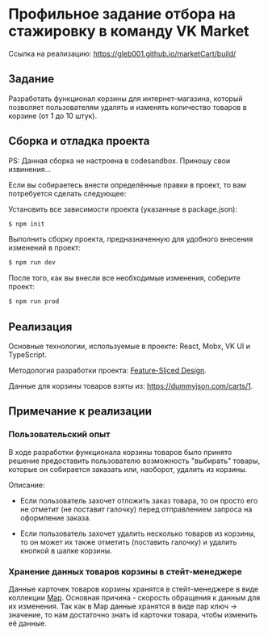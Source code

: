 # Профильное задание отбора на стажировку в команду VK Market

Ссылка на реализацию: https://gleb001.github.io/marketCart/build/

## Задание
Разработать функционал корзины для интернет-магазина, который позволяет пользователям удалять и изменять количество товаров в корзине (от 1 до 10 штук).

## Сборка и отладка проекта
PS: Данная сборка не настроена в codesandbox. Приношу свои извинения...

Если вы собираетесь внести определённые правки в проект, то вам потребуется сделать следующее:

Установить все зависимости проекта (указанные в package.json):
```sh
$ npm init
```

Выполнить сборку проекта, предназначенную для удобного внесения изменений в проект:
```sh
$ npm run dev
```

После того, как вы внесли все необходимые изменения, соберите проект:
```sh
$ npm run prod
```

## Реализация
Основные технологии, используемые в проекте: React, Mobx, VK UI и TypeScript.

Методология разработки проекта: [Feature-Sliced Design](https://feature-sliced.design/ru/docs/get-started/overview).

Данные для корзины товаров взяты из: https://dummyjson.com/carts/1.


## Примечание к реализации

### Пользовательский опыт
В ходе разработки функционала корзины товаров было принято решение предоставить пользователю возможность "выбирать" товары, которые он собирается заказать или, наоборот, удалить из корзины.

Описание:
* Если пользователь захочет отложить заказ товара, то он просто его не отметит (не поставит галочку) перед отправлением запроса на оформление заказа.

* Если пользователь захочет удалить несколько товаров из корзины, то он может их также отметить (поставить галочку) и удалить кнопкой в шапке корзины.

### Хранение данных товаров корзины в стейт-менеджере
Данные карточек товаров корзины хранятся в стейт-менеджере в виде коллекции [Map](https://developer.mozilla.org/en-US/docs/Web/JavaScript/Reference/Global_Objects/Map). Основная причина - скорость обращения к данным для их изменения. Так как в Map данные хранятся в виде пар ключ -> значение, то нам достаточно знать id карточки товара, чтобы изменить её данные.
